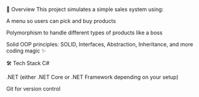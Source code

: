 🚀 Overview
This project simulates a simple sales system using:

A menu so users can pick and buy products

Polymorphism to handle different types of products like a boss

Solid OOP principles: SOLID, Interfaces, Abstraction, Inheritance, and more coding magic ✨

🛠 Tech Stack
C#

.NET (either .NET Core or .NET Framework depending on your setup)

Git for version control
